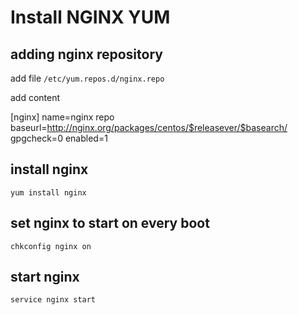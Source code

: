 # Install NGINX YUM

## adding nginx repository
add file `/etc/yum.repos.d/nginx.repo`

add content

[nginx]
name=nginx repo
baseurl=http://nginx.org/packages/centos/$releasever/$basearch/
gpgcheck=0
enabled=1

## install nginx
```
yum install nginx
```

## set nginx to start on every boot
```
chkconfig nginx on
```

## start nginx
```
service nginx start
```